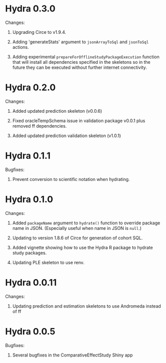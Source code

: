 Hydra 0.3.0
===========

Changes:

1. Upgrading Circe to v1.9.4.

2. Adding 'generateStats' argument to `jsonArrayToSql` and `jsonToSql` actions.

3. Adding experimental `prepareForOfflineStudyPackageExecution` function that will install all dependencies specified in the skeletons so in the future they can be executed without further internet connectivity.


Hydra 0.2.0
===========

Changes:

1. Added updated prediction skeleton (v0.0.6)

2. Fixed oracleTempSchema issue in validation package v0.0.1 plus removed ff dependencies.

3. Added updated prediction validation skeleton (v1.0.1)


Hydra 0.1.1
===========

Bugfixes:

1. Prevent conversion to scientific notation when hydrating.


Hydra 0.1.0
===========

Changes:

1. Added `packageName` argument to `hydrate()` function to override package name in JSON. (Especially useful when name in JSON is `null`.)

2. Updating to version 1.8.6 of Circe for generation of cohort SQL.

3. Added vignette showing how to use the Hydra R package to hydrate study packages.

4. Updating PLE skeleton to use renv.


Hydra 0.0.11
============

Changes:

1. Updating prediction and estimation skeletons to use Andromeda instead of ff

Hydra 0.0.5
===========

Bugfixes:

1. Several bugfixes in the ComparativeEffectStudy Shiny app